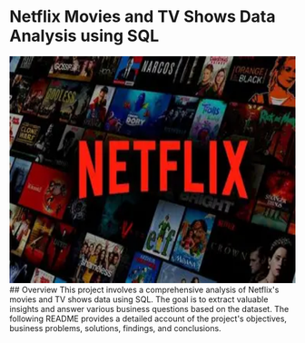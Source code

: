 # Netflix Movies and TV Shows Data Analysis using SQL

<img src="https://github.com/TANISHACHAUHAN18173/NETFLIX_SQL_PROJECT/blob/main/NETFLIX_LOGO.webp" alt="Netflix Dashboard" width="800" height="400">
 ## Overview
This project involves a comprehensive analysis of Netflix's movies and TV shows data using SQL. The goal is to extract valuable insights and answer various business questions based on the dataset. The following README provides a detailed account of the project's objectives, business problems, solutions, findings, and conclusions.


